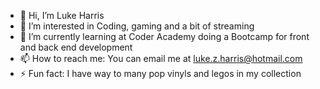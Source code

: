 - 👋 Hi, I’m Luke Harris
- 👀 I’m interested in Coding, gaming and a bit of streaming
- 🌱 I’m currently learning at Coder Academy doing a Bootcamp for front and back end development
- 📫 How to reach me: You can email me at luke.z.harris@hotmail.com
- ⚡ Fun fact: I have way to many pop vinyls and legos in my collection 

<!---
LukeZHar/LukeZHar is a ✨ special ✨ repository because its `README.md` (this file) appears on your GitHub profile.
You can click the Preview link to take a look at your changes.
--->

